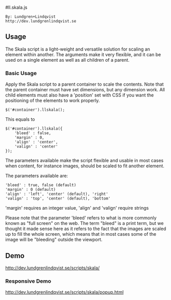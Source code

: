 #ll.skala.js

    By: Lundgren+Lindqvist
    http://dev.lundgrenlindqvist.se

## Usage

The Skala script is a light-weight and versatile solution for scaling an element within another. The arguments make it very flexible, and it can be used on a single element as well as all children of a parent.

### Basic Usage

Apply the Skala script to a parent container to scale the contents. Note that the parent container must have set dimensions, but any dimension work. All child elements must also have a 'position' set with CSS if you want the positioning of the elements to work properly.

    $('#container').llskala();

This equals to

    $('#container').llskala({
        'bleed' : false,
        'margin' : 0,
        'align' : 'center',
        'valign' : 'center'
    });

The parameters available make the script flexible and usable in most cases when content, for instance images, should be scaled to fit another element. 

The parameters available are:

    'bleed' : true, false (default)
    'margin' : 0 (default)
    'align' : 'left', 'center' (default), 'right'
    'valign' : 'top', 'center' (default), 'bottom'

'margin' requires an integer value, 'align' and 'valign' require strings

Please note that the parameter 'bleed' refers to what is more commonly known as "full screen" on the web. The term "bleed" is a print term, but we thought it made sense here as it refers to the fact that the images are scaled up to fill the whole screen, which means that in most cases some of the image will be "bleeding" outside the viewport.

## Demo

http://dev.lundgrenlindqvist.se/scripts/skala/

### Responsive Demo

http://dev.lundgrenlindqvist.se/scripts/skala/popup.html